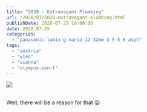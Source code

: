 ```yaml
---
title: "5028 - Extravagant Plumbing"
url: /2020/07/5028-extravagant-plumbing.html
publishDate: 2020-07-25 18:00:00
date: 2020-07-25
categories: 
  - "panasonic-lumix-g-vario-12-32mm-3-5-5-6-asph"
tags: 
  - "austria"
  - "wien"
  - "vienna"
  - "olympus-pen-f"
---
```

<div class="container">
<div class="center"><a target="_blank" href="https://d25zfm9zpd7gm5.cloudfront.net/1200x1200/2018/20180702_200838_lr.jpg"><img class="webfeedsFeaturedVisual" src="https://d25zfm9zpd7gm5.cloudfront.net/0600x0600/2018/20180702_200838_lr.jpg" /></a></div>
</div>
<br />

Well, there will be a reason for that :stuck_out_tongue:

